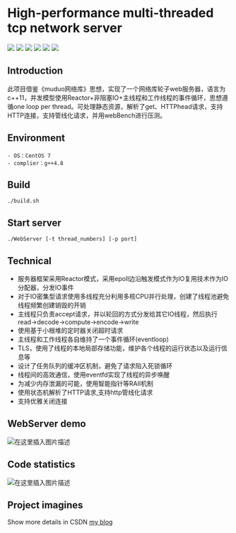 # High-performance multi-threaded tcp network server

[![](https://img.shields.io/travis/before25tofree/WebServer/master.svg)](https://travis-ci.org/before25tofree/WebServer)
[![](https://img.shields.io/badge/language-c++-orange.svg)](http://www.cplusplus.com/)
[![](https://img.shields.io/github/license/before25tofree/WebServer.svg)](https://github.com/before25tofree/WebServer/blob/master/LICENSE)
[![](https://img.shields.io/badge/github.io-@pages-inactive.svg)](https://before25tofree.github.io/WebServer/)
[![](https://img.shields.io/badge/blog-@grass-red.svg)](https://blog.csdn.net/qq_42381849)
[![](https://img.shields.io/badge/Gmail-@bookish00grass-important.svg)](https://www.google.com/intl/zh-CN_cn/gmail/about/)

## Introduction

此项目借鉴《muduo网络库》思想，实现了一个网络库轮子web服务器，语言为c++11，并发模型使用Reactor+非阻塞IO+主线程和工作线程的事件循环，思想遵循one loop per thread。可处理静态资源，解析了get、HTTPhead请求，支持HTTP连接，支持管线化请求，并用webBench进行压测。

## Environment

    - OS：CentOS 7
    - complier：g++4.8

## Build

    ./build.sh

## Start server

    ./WebServer [-t thread_numbers] [-p port]

## Technical

- 服务器框架采用Reactor模式，采用epoll边沿触发模式作为IO复用技术作为IO分配器，分发IO事件
- 对于IO密集型请求使用多线程充分利用多核CPU并行处理，创建了线程池避免线程频繁创建销毁的开销
- 主线程只负责accept请求，并以轮回的方式分发给其它IO线程，然后执行read->decode->compute->encode->write
- 使用基于小根堆的定时器关闭超时请求
- 主线程和工作线程各自维持了一个事件循环(eventloop)
- TLS，使用了线程的本地局部存储功能，维护各个线程的运行状态以及运行信息等
- 设计了任务队列的缓冲区机制，避免了请求陷入死锁循环
- 线程间的高效通信，使用eventfd实现了线程的异步唤醒
- 为减少内存泄漏的可能，使用智能指针等RAII机制
- 使用状态机解析了HTTP请求,支持http管线化请求
- 支持优雅关闭连接 

## WebServer demo


![在这里插入图片描述](https://img-blog.csdnimg.cn/20190602114909245.PNG?x-oss-process=image/watermark,type_ZmFuZ3poZW5naGVpdGk,shadow_10,text_aHR0cHM6Ly9ibG9nLmNzZG4ubmV0L3FxXzQyMzgxODQ5,size_16,color_FFFFFF,t_70)

## Code statistics

![在这里插入图片描述](https://img-blog.csdnimg.cn/20190604115528778.png?x-oss-process=image/watermark,type_ZmFuZ3poZW5naGVpdGk,shadow_10,text_aHR0cHM6Ly9ibG9nLmNzZG4ubmV0L3FxXzQyMzgxODQ5,size_16,color_FFFFFF,t_70)

## Project imagines

Show more details in CSDN [my blog](https://blog.csdn.net/qq_42381849/article/details/90766452)